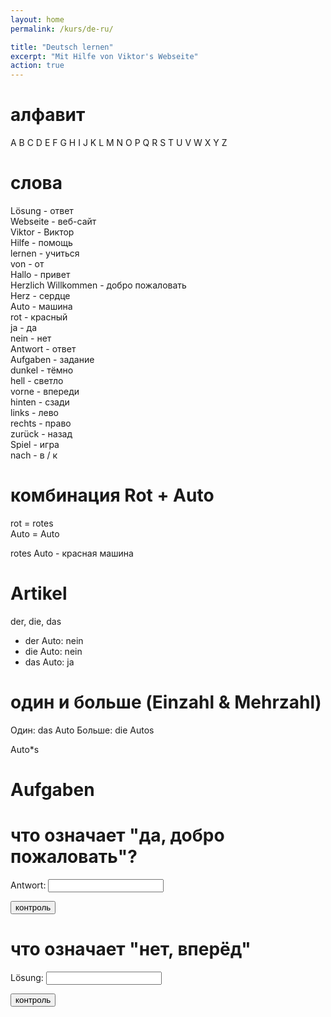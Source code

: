 ```yaml
---
layout: home
permalink: /kurs/de-ru/

title: "Deutsch lernen"
excerpt: "Mit Hilfe von Viktor's Webseite"
action: true
---
```


<script>
	function button1() {
    		alert("Antwort: Ja, Herzlich Willkommen")
    }
    
    function button2() {
    			alert("Lösung: Nein, nach vorne")
    {
</script>

# алфавит

A B C D E F G H I J K L M N O P Q R S T U V W X Y Z 

# слова

Lösung - ответ\
Webseite - веб-сайт\
Viktor - Виктор\
Hilfe - помощь\
lernen - учиться\
von - от\
Hallo - привет\
Herzlich Willkommen - добро пожаловать\
Herz - сердце\
Auto - машина\
rot - красный\
ja - да\
nein - нет\
Antwort - ответ\
Aufgaben - задание\
dunkel - тёмно\
hell - светло\
vorne - впереди\
hinten - сзади\
links - лево\
rechts - право\
zurück - назад\
Spiel - игра\
nach - в / к

# комбинация Rot + Auto

rot = rotes\
Auto = Auto

rotes Auto - красная машина 

# Artikel

der, die, das

- der Auto: nein
- die Auto: nein
- das Auto: ja

# один и больше (Einzahl & Mehrzahl)

Один: das Auto
Больше: die Autos

Auto*s

# Aufgaben

# что означает "да, добро пожаловать"?

Antwort: <input type="text" id="Feld" value="" />

<input type="button" value="контроль" onclick="button1();"/> 

# что означает "нет, вперёд"

Lösung: <input type="text" id="Feld" value="" />

<input type="button" value="контроль" onclick="button2();"/> 
